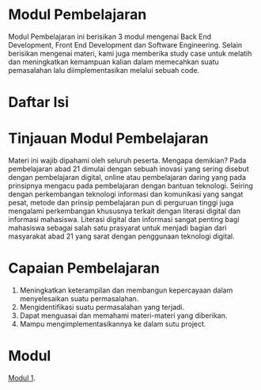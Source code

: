 # Modul Pembelajaran

Modul Pembelajaran ini berisikan 3 modul mengenai Back End Development, Front End Development dan Software Engineering. Selain berisikan mengenai materi, kami juga memberika study case untuk melatih dan meningkatkan kemampuan kalian dalam memecahkan suatu pemasalahan lalu diimplementasikan melalui sebuah code.

# Daftar Isi



# Tinjauan Modul Pembelajaran

Materi ini wajib dipahami oleh seluruh peserta. Mengapa demikian? Pada pembelajaran abad 21 dimulai dengan sebuah inovasi yang sering disebut dengan pembelajaran digital, online atau pembelajaran daring yang pada prinsipnya mengacu pada pembelajaran dengan bantuan teknologi. Seiring dengan perkembangan teknologi informasi dan komunikasi yang sangat pesat, metode dan prinsip pembelajaran pun di perguruan tinggi juga mengalami perkembangan khususnya terkait dengan literasi digital dan informasi mahasiswa. Literasi digital dan informasi sangat penting bagi mahasiswa sebagai salah satu prasyarat untuk menjadi bagian dari masyarakat abad 21 yang sarat dengan penggunaan teknologi digital.

# Capaian Pembelajaran

1. Meningkatkan keterampilan dan membangun kepercayaan dalam menyelesaikan suatu permasalahan.
2. Mengidentifikasi suatu permasalahan yang terjadi.
3. Dapat menguasai dan memahami materi-materi yang diberikan.
4. Mampu mengimplementasikannya ke dalam sutu project.

# Modul

[Modul 1](modul-01/README.md).
